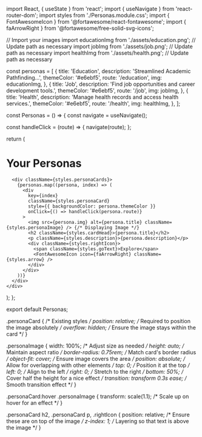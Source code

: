 import React, { useState } from 'react';
import { useNavigate } from 'react-router-dom';
import styles from './Personas.module.css';
import { FontAwesomeIcon } from '@fortawesome/react-fontawesome';
import { faArrowRight } from '@fortawesome/free-solid-svg-icons';

// Import your images
import educationImg from './assets/education.png'; // Update path as necessary
import jobImg from './assets/job.png'; // Update path as necessary
import healthImg from './assets/health.png'; // Update path as necessary

const personas = [
  {
    title: 'Education',
    description: 'Streamlined Academic Pathfinding...',
    themeColor: '#e6ebf5',
    route: '/education',
    img: educationImg,
  },
  {
    title: 'Job',
    description: 'Find job opportunities and career development tools.',
    themeColor: '#e6ebf5',
    route: '/job',
    img: jobImg,
  },
  {
    title: 'Health',
    description: 'Manage health records and access health services.',
    themeColor: '#e6ebf5',
    route: '/health',
    img: healthImg,
  },
];

const Personas = () => {
  const navigate = useNavigate();

  const handleClick = (route) => {
    navigate(route);
  };

  return (
    <div className={styles.Personas}>
      <h1 className={styles.gradientText}>Your Personas</h1>

      <div className={styles.personaCards}>
        {personas.map((persona, index) => (
          <div
            key={index}
            className={styles.personaCard}
            style={{ backgroundColor: persona.themeColor }}
            onClick={() => handleClick(persona.route)}
          >
            <img src={persona.img} alt={persona.title} className={styles.personaImage} /> {/* Displaying Image */}
            <h2 className={styles.cardHead}>{persona.title}</h2>
            <p className={styles.description}>{persona.description}</p>
            <div className={styles.rightIcon}>
              <span className={styles.goText}>Explore</span>
              <FontAwesomeIcon icon={faArrowRight} className={styles.arrow} />
            </div>
          </div>
        ))}
      </div>
    </div>
  );
};

export default Personas;


.personaCard {
  /* Existing styles */
  position: relative; /* Required to position the image absolutely */
  overflow: hidden; /* Ensure the image stays within the card */
}

.personaImage {
  width: 100%; /* Adjust size as needed */
  height: auto; /* Maintain aspect ratio */
  border-radius: 0.75rem; /* Match card's border radius */
  object-fit: cover; /* Ensure image covers the area */
  position: absolute; /* Allow for overlapping with other elements */
  top: 0; /* Position it at the top */
  left: 0; /* Align to the left */
  right: 0; /* Stretch to the right */
  bottom: 50%; /* Cover half the height for a nice effect */
  transition: transform 0.3s ease; /* Smooth transition effect */
}

.personaCard:hover .personaImage {
  transform: scale(1.1); /* Scale up on hover for an effect */
}

.personaCard h2,
.personaCard p,
.rightIcon {
  position: relative; /* Ensure these are on top of the image */
  z-index: 1; /* Layering so that text is above the image */
}
